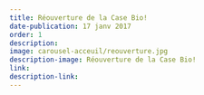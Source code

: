 ```yaml
---
title: Réouverture de la Case Bio!
date-publication: 17 janv 2017
order: 1
description:
image: carousel-acceuil/reouverture.jpg
description-image: Réouverture de la Case Bio!
link: 
description-link: 
---
```

